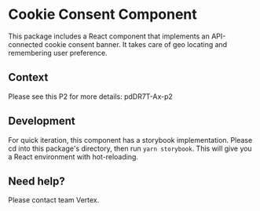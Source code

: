 # Cookie Consent Component

This package includes a React component that implements an API-connected cookie consent banner. It takes care of geo locating and remembering user preference.

## Context
Please see this P2 for more details: pdDR7T-Ax-p2

## Development
For quick iteration, this component has a storybook implementation. Please cd into this package's directory, then run `yarn storybook`. This will give you a React environment with hot-reloading.

## Need help?
Please contact team Vertex.
